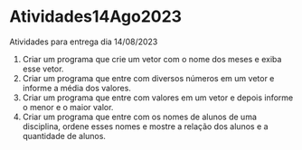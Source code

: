 # Atividades14Ago2023
Atividades para entrega dia 14/08/2023
1. Criar um programa que crie um vetor com o nome dos meses e exiba esse vetor. <br>
2. Criar um programa que entre com diversos números em um vetor e informe a média dos valores. <br>
3. Criar um programa que entre com valores em um vetor e depois informe o menor e o maior valor. <br> 
4. Criar um programa que entre com os nomes de alunos de uma disciplina, ordene esses nomes e mostre a relação dos alunos e a quantidade de alunos.<br>
